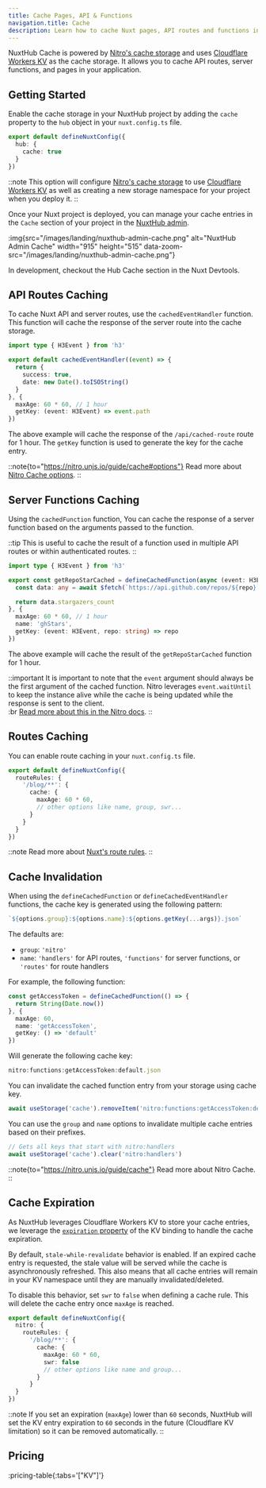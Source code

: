 ```yaml
---
title: Cache Pages, API & Functions
navigation.title: Cache
description: Learn how to cache Nuxt pages, API routes and functions in with NuxtHub cache storage.
---
```


NuxtHub Cache is powered by [Nitro's cache storage](https://nitro.unjs.io/guide/cache#customize-cache-storage) and uses [Cloudflare Workers KV](https://developers.cloudflare.com/kv) as the cache storage. It allows you to cache API routes, server functions, and pages in your application.

## Getting Started

Enable the cache storage in your NuxtHub project by adding the `cache` property to the `hub` object in your `nuxt.config.ts` file.

```ts [nuxt.config.ts]
export default defineNuxtConfig({
  hub: {
    cache: true
  }
})
```

::note
This option will configure [Nitro's cache storage](https://nitro.unjs.io/guide/cache#customize-cache-storage) to use [Cloudflare Workers KV](https://developers.cloudflare.com/kv) as well as creating a new storage namespace for your project when you deploy it.
::

Once your Nuxt project is deployed, you can manage your cache entries in the `Cache` section of your project in the [NuxtHub admin](https://admin.hub.nuxt.com/).

:img{src="/images/landing/nuxthub-admin-cache.png" alt="NuxtHub Admin Cache" width="915" height="515" data-zoom-src="/images/landing/nuxthub-admin-cache.png"}

In development, checkout the Hub Cache section in the Nuxt Devtools.

## API Routes Caching

To cache Nuxt API and server routes, use the `cachedEventHandler` function. This function will cache the response of the server route into the cache storage.

```ts [server/api/cached-route.ts]
import type { H3Event } from 'h3'

export default cachedEventHandler((event) => {
  return {
    success: true,
    date: new Date().toISOString()
  }
}, {
  maxAge: 60 * 60, // 1 hour
  getKey: (event: H3Event) => event.path
})
```

The above example will cache the response of the `/api/cached-route` route for 1 hour. The `getKey` function is used to generate the key for the cache entry.

::note{to="https://nitro.unjs.io/guide/cache#options"}
Read more about [Nitro Cache options](https://nitro.unjs.io/guide/cache#options).
::

## Server Functions Caching

Using the `cachedFunction` function, You can cache the response of a server function based on the arguments passed to the function.

::tip
This is useful to cache the result of a function used in multiple API routes or within authenticated routes.
::


```ts [server/utils/cached-function.ts]
import type { H3Event } from 'h3'

export const getRepoStarCached = defineCachedFunction(async (event: H3Event, repo: string) => {
  const data: any = await $fetch(`https://api.github.com/repos/${repo}`)

  return data.stargazers_count
}, {
  maxAge: 60 * 60, // 1 hour
  name: 'ghStars',
  getKey: (event: H3Event, repo: string) => repo
})
```

The above example will cache the result of the `getRepoStarCached` function for 1 hour.

::important
It is important to note that the `event` argument should always be the first argument of the cached function. Nitro leverages `event.waitUntil` to keep the instance alive while the cache is being updated while the response is sent to the client.  
:br
[Read more about this in the Nitro docs](https://nitro.unjs.io/guide/cache#edge-workers).
::

## Routes Caching

You can enable route caching in your `nuxt.config.ts` file.

```ts [nuxt.config.ts]
export default defineNuxtConfig({
  routeRules: {
    '/blog/**': {
      cache: {
        maxAge: 60 * 60,
        // other options like name, group, swr...
      }
    }
  }
})
```

::note
Read more about [Nuxt's route rules](https://nuxt.com/docs/guide/concepts/rendering#hybrid-rendering).
::

## Cache Invalidation

When using the `defineCachedFunction` or `defineCachedEventHandler` functions, the cache key is generated using the following pattern:

```ts
`${options.group}:${options.name}:${options.getKey(...args)}.json`
```

The defaults are:
- `group`: `'nitro'`
- `name`: `'handlers'` for API routes,  `'functions'` for server functions, or `'routes'` for route handlers

For example, the following function:

```ts
const getAccessToken = defineCachedFunction(() => {
  return String(Date.now())
}, {
  maxAge: 60,
  name: 'getAccessToken',
  getKey: () => 'default'
})
```

Will generate the following cache key:

```ts
nitro:functions:getAccessToken:default.json
```

You can invalidate the cached function entry from your storage using cache key.

```ts
await useStorage('cache').removeItem('nitro:functions:getAccessToken:default.json')
```

You can use the `group` and `name` options to invalidate multiple cache entries based on their prefixes. 

```ts
// Gets all keys that start with nitro:handlers
await useStorage('cache').clear('nitro:handlers')
```


::note{to="https://nitro.unjs.io/guide/cache"}
Read more about Nitro Cache.
::

## Cache Expiration

As NuxtHub leverages Cloudflare Workers KV to store your cache entries, we leverage the [`expiration` property](https://developers.cloudflare.com/kv/api/write-key-value-pairs/#expiring-keys) of the KV binding to handle the cache expiration.

By default, `stale-while-revalidate` behavior is enabled. If an expired cache entry is requested, the stale value will be served while the cache is asynchronously refreshed. This also means that all cache entries will remain in your KV namespace until they are manually invalidated/deleted. 

To disable this behavior, set `swr` to `false` when defining a cache rule. This will delete the cache entry once `maxAge` is reached.

```ts [nuxt.config.ts]
export default defineNuxtConfig({
  nitro: {
    routeRules: {
      '/blog/**': {
        cache: {
          maxAge: 60 * 60,
          swr: false
          // other options like name and group...
        }
      }
  }
})
```

::note
If you set an expiration (`maxAge`) lower than `60` seconds, NuxtHub will set the KV entry expiration to `60` seconds in the future (Cloudflare KV limitation) so it can be removed automatically.
::

## Pricing

:pricing-table{:tabs='["KV"]'}
